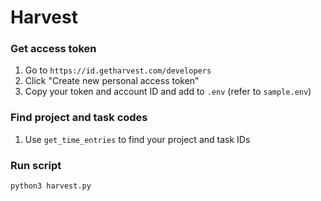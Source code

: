 # Harvest

### Get access token
1. Go to `https://id.getharvest.com/developers`
2. Click "Create new personal access token"
3. Copy your token and account ID and add to `.env` (refer to `sample.env`)

### Find project and task codes
1. Use `get_time_entries` to find your project and task IDs

### Run script
`python3 harvest.py`
